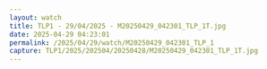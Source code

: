 ```yaml
---
layout: watch
title: TLP1 - 29/04/2025 - M20250429_042301_TLP_1T.jpg
date: 2025-04-29 04:23:01
permalink: /2025/04/29/watch/M20250429_042301_TLP_1
capture: TLP1/2025/202504/20250428/M20250429_042301_TLP_1T.jpg
---
```


